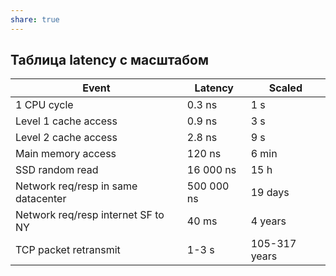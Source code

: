 ```yaml
---
share: true
---
```


## Таблица latency с масштабом

| Event                               | Latency    | Scaled        |
|-------------------------------------|------------|---------------|
| 1 CPU cycle                         | 0.3 ns     | 1 s           |
| Level 1 cache access                | 0.9 ns     | 3 s           |
| Level 2 cache access                | 2.8 ns     | 9 s           |
| Main memory access                  | 120 ns     | 6 min         |
| SSD random read                     | 16 000 ns  | 15 h          |
| Network req/resp in same datacenter | 500 000 ns | 19 days       |
| Network req/resp internet SF to NY  | 40 ms      | 4 years       |
| TCP packet retransmit               | 1-3 s      | 105-317 years |
